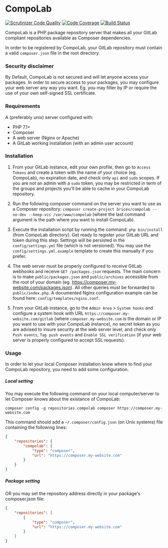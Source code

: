 CompoLab
========

[![Scrutinizer Code Quality](https://scrutinizer-ci.com/g/bricev/CompoLab/badges/quality-score.png?b=master)](https://scrutinizer-ci.com/g/bricev/CompoLab/?branch=master)
[![Code Coverage](https://scrutinizer-ci.com/g/bricev/CompoLab/badges/coverage.png?b=master)](https://scrutinizer-ci.com/g/bricev/CompoLab/?branch=master)
[![Build Status](https://scrutinizer-ci.com/g/bricev/CompoLab/badges/build.png?b=master)](https://scrutinizer-ci.com/g/bricev/CompoLab/build-status/master)

CompoLab is a PHP package repository server that makes all your GitLab compliant repositories available as Composer 
dependencies.

In order to be registered by CompoLab, your GitLab repository must contain a valid `composer.json` file in the root 
directory.

### Security disclaimer

By Default, CompoLab is not secured and will let anyone access your packages. 
In order to secure access to your packages, you may configure your web server any way you want. 
Eg. you may filter by IP or require the use of your own self-signed SSL certificate.

### Requirements

A (preferably unix) server configured with: 
- PHP 7.1+
- Composer
- A web server (Nginx or Apache)
- A GitLab working installation (with an admin user account)

### Installation 

1. From your GitLab instance, edit your own profile, then go to `Access Tokens` and create a token with the name of your 
choice (eg. CompoLab), no expiration date, and check only `api` and `sudo` scopes. If you are not an admin with a `sudo` 
token, you may be restricted in term of the groups and projects you'll be able to cache in your CompoLab repository.

2. Run the following composer command on the server you want to use as a Composer repository:
`composer create-project bricev/compolab --no-dev --keep-vcs /var/www/compolab` (where the last command argument is the 
path where you want to install CompoLab).

3. Execute the installation script by running the command: `php bin/install` (from CompoLab directory). 
Get ready to register your GitLab URL and token during this step.
Settings will be persisted in the `config/settings.yml` file (which is not versioned). 
You may use the `config/settings.yml.example` template to create this manually if you prefer.

4. The web server must be properly configured to receive GitLab webhooks and receive `GET /packages.json` requests. 
The main concern is to make `public/packages.json` and `public/archives` accessible from the root of your domain (eg. 
https://composer.my-website.com/packages.json). All other queries must be forwarded to `public/index.php`.
A documented Nginx configuration example can be found here: `config/templates/nginx.conf`.

5. From your GitLab instance, go to the `Admin Area` > `System hooks` and configure a system hook with URL 
`https://composer.my-website.com/gitlab` (where `composer.my-website.com` is the domain or IP you want to use with your 
CompoLab instance), no secret token as you are advised to insure security at the web server level, and check only 
`Push events`, `Tag push events` and `Enable SSL verification` (if your web server is properly configured to accept SSL 
requests).

### Usage

In order to let your local Composer installation know where to find your CompoLab repository, you need to add some 
configuration.

##### Local setting
You may execute the following command on your local computer/server to let Composer knows about the existance of 
CompoLab:
```
composer config -g repositories.compolab composer https://composer.my-website.com
```

This command should add a `~/.composer/config.json` (on Unix systems) file containing the following lines:
```json
{
    "repositories": {
        "compolab": {
            "type": "composer",
            "url": "https://composer.my-website.com"
        }
    }
}
```

##### Package setting

OR you may set the repository address directly in your package's composer.json file:
```json
{
    "repositories": [
        {
            "type": "composer",
            "url": "https://composer.my-website.com"
        }
    ]
}
```


